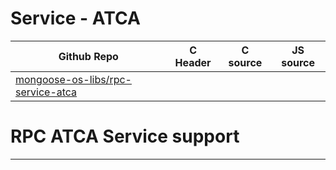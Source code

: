 # Service - ATCA
| Github Repo | C Header | C source  | JS source |
| ----------- | -------- | --------  | ----------------- |
| [mongoose-os-libs/rpc-service-atca](https://github.com/mongoose-os-libs/rpc-service-atca) | [](https://github.com/mongoose-os-libs/rpc-service-atca/tree/master/include/) | &nbsp;  | &nbsp;         |

# RPC ATCA Service support


 ----- 
